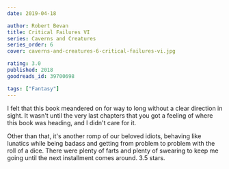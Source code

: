 ```yaml
---
date: 2019-04-18

author: Robert Bevan
title: Critical Failures VI
series: Caverns and Creatures
series_order: 6
cover: caverns-and-creatures-6-critical-failures-vi.jpg

rating: 3.0
published: 2018
goodreads_id: 39700698

tags: ["Fantasy"]
---
```


I felt that this book meandered on for way to long without a clear direction in sight. It wasn't until the very last chapters that you got a feeling of where this book was heading, and I didn't care for it.

<!--more-->

Other than that, it's another romp of our beloved idiots, behaving like lunatics while being badass and getting from problem to problem with the roll of a dice. There were plenty of farts and plenty of swearing to keep me going until the next installment comes around. 3.5 stars.
